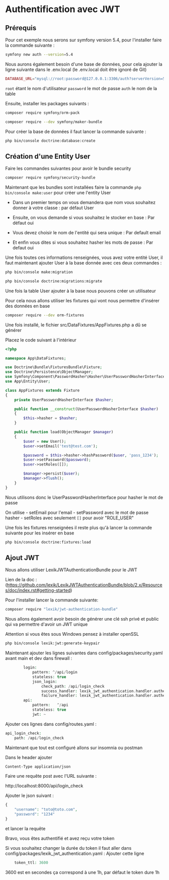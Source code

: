 # Authentification avec JWT

## Prérequis

Pour cet exemple nous serons sur symfony version 5.4, pour l'installer faire la commande suivante :


```bash
symfony new auth --version=5.4
```

Nous aurons également besoin d'une base de données, pour cela ajouter la ligne suivante dans le .env.local (le .env.local doit être ignoré de Git)

```php
DATABASE_URL="mysql://root:password@127.0.0.1:3306/auth?serverVersion=5.7"
```

`root` étant le nom d'utilisateur 
`password` le mot de passe 
`auth` le nom de la table 


Ensuite, installer les packages suivants :

```bash
composer require symfony/orm-pack
```
```bash
composer require --dev symfony/maker-bundle
```


Pour créer la base de données il faut lancer la commande suivante :

```bash
php bin/console doctrine:database:create
```

## Création d'une Entity User

Faire les commandes suivantes pour avoir le bundle security

```bash
composer require symfony/security-bundle
```

Maintenant que les bundles sont installées faire la commande `php bin/console make:user` pour créer une l'entity User

- Dans un premier temps on vous demandera que nom vous souhaitez donner à votre classe : par défaut User

- Ensuite, on vous demande si vous souhaitez le stocker en base : Par défaut oui

- Vous devez choisir le nom de l'entité qui sera unique : Par default email

- Et enfin vous dites si vous souhaitez hasher les mots de passe : Par defaut oui

Une fois toutes ces informations renseignées, vous avez votre entité User, il faut maintenant ajouter User à la base donnée avec ces deux commandes :

```bash
php bin/console make:migration
```


```bash
php bin/console doctrine:migrations:migrate
```

Une fois la table User ajouter à la base nous pouvons créer un utilisateur

Pour cela nous allons utiliser les fixtures qui vont nous permettre d'insérer des données en base

```bash
composer require --dev orm-fixtures
```

Une fois installé, le fichier src/DataFixtures/AppFixtures.php a dû se générer

Placez le code suivant à l'intérieur

```php
<?php

namespace App\DataFixtures;

use Doctrine\Bundle\FixturesBundle\Fixture;
use Doctrine\Persistence\ObjectManager;
use Symfony\Component\PasswordHasher\Hasher\UserPasswordHasherInterface;
use App\Entity\User;

class AppFixtures extends Fixture
{
    private UserPasswordHasherInterface $hasher;

    public function __construct(UserPasswordHasherInterface $hasher)
    {
        $this->hasher = $hasher;
    }

    public function load(ObjectManager $manager)
    {
        $user = new User();
        $user->setEmail('test@test.com');

        $password = $this->hasher->hashPassword($user, 'pass_1234');
        $user->setPassword($password);
        $user->setRoles([]);

        $manager->persist($user);
        $manager->flush();
    }
}

```

Nous utilisons donc le UserPasswordHasherInterface pour hasher le mot de passe

On utilise
        - setEmail pour l'email 
        - setPassword avec le mot de passe hasher
        - setRoles avec seulement `[]` pour avoir "ROLE_USER"
        
        
Une fois les fixtures renseignées il reste plus qu'à lancer la commande suivante pour les insérer en base


```bash
php bin/console doctrine:fixtures:load
```

## Ajout JWT


Nous allons utiliser LexikJWTAuthenticationBundle pour le JWT	

Lien de la doc : (https://github.com/lexik/LexikJWTAuthenticationBundle/blob/2.x/Resources/doc/index.rst#getting-started)

Pour l'installer lancer la commande suivante:

```bash
composer require "lexik/jwt-authentication-bundle"
```

Nous allons également avoir besoin de générer une clé ssh privé et public qui va permettre d'avoir un JWT unique

Attention si vous êtes sous Windows pensez à installer openSSL

```bash
php bin/console lexik:jwt:generate-keypair
```

Maintenant ajouter les lignes suivantes dans config/packages/security.yaml avant main et dev dans firewall :


```php
        login:
            pattern: ^/api/login
            stateless: true
            json_login:
                check_path: /api/login_check
                success_handler: lexik_jwt_authentication.handler.authentication_success
                failure_handler: lexik_jwt_authentication.handler.authentication_failure
        api:
            pattern:   ^/api
            stateless: true
            jwt: ~
```



Ajouter ces lignes dans config/routes.yaml : 


```php
api_login_check:
    path: /api/login_check
```

Maintenant que tout est configuré allons sur insomnia ou postman

Dans le header ajouter 


```bash
Content-Type application/json
```

Faire une requête post avec l'URL suivante :

http://localhost:8000/api/login_check

Ajouter le json suivant :
```php
{
    "username": "toto@toto.com",
    "password": "1234"
}
```

et lancer la requête

Bravo, vous êtes authentifié et avez reçu votre token


Si vous souhaitez changer la durée du token il faut aller dans config/packages/lexik_jwt_authentication.yaml :
Ajouter cette ligne


```php
    token_ttl: 3600
```

3600 est en secondes ça correspond à une 1h, par défaut le token dure 1h
